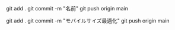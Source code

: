git add .
git commit -m "名前"
git push origin main


git add .
git commit -m "モバイルサイズ最適化"
git push origin main